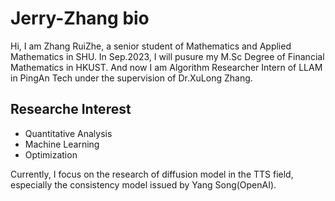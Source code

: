 # Jerry-Zhang bio
Hi, I am Zhang RuiZhe, a senior student of Mathematics and Applied Mathematics in SHU. In Sep.2023, I will pusure my M.Sc Degree of Financial Mathematics in HKUST. And now I am Algorithm Researcher Intern of LLAM in PingAn Tech under the supervision of Dr.XuLong Zhang.

## Researche Interest
- Quantitative Analysis
- Machine Learning
- Optimization

Currently, I focus on the research of diffusion model in the TTS field, especially the consistency model issued by Yang Song(OpenAI).
